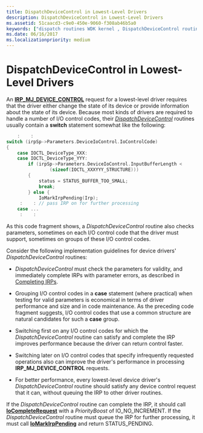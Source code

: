 ```yaml
---
title: DispatchDeviceControl in Lowest-Level Drivers
description: DispatchDeviceControl in Lowest-Level Drivers
ms.assetid: 51caacd3-c9e0-450e-9060-f308ab46b5a0
keywords: ["dispatch routines WDK kernel , DispatchDeviceControl routine", "dispatch DispatchDeviceControl routine", "IRP_MJ_DEVICE_CONTROL I/O function code", "device control dispatch routines WDK kernel"]
ms.date: 06/16/2017
ms.localizationpriority: medium
---
```


# DispatchDeviceControl in Lowest-Level Drivers





An [**IRP\_MJ\_DEVICE\_CONTROL**](./irp-mj-device-control.md) request for a lowest-level driver requires that the driver either change the state of its device or provide information about the state of its device. Because most kinds of drivers are required to handle a number of I/O control codes, their [*DispatchDeviceControl*](/windows-hardware/drivers/ddi/wdm/nc-wdm-driver_dispatch) routines usually contain a **switch** statement somewhat like the following:

```cpp
    :    : 
switch (irpSp->Parameters.DeviceIoControl.IoControlCode)
{ 
    case IOCTL_DeviceType_XXX: 
    case IOCTL_DeviceType_YYY: 
        if (irpSp->Parameters.DeviceIoControl.InputBufferLength < 
                (sizeof(IOCTL_XXXYYY_STRUCTURE)))
        { 
            status = STATUS_BUFFER_TOO_SMALL; 
            break; 
        } else { 
            IoMarkIrpPending(Irp); 
     :    : // pass IRP on for further processing 
    case ... 
     :    :
```

As this code fragment shows, a *DispatchDeviceControl* routine also checks parameters, sometimes on each I/O control code that the driver must support, sometimes on groups of these I/O control codes.

Consider the following implementation guidelines for device drivers' *DispatchDeviceControl* routines:

-   *DispatchDeviceControl* must check the parameters for validity, and immediately complete IRPs with parameter errors, as described in [Completing IRPs](completing-irps.md).

-   Grouping I/O control codes in a **case** statement (where practical) when testing for valid parameters is economical in terms of driver performance and size and in code maintenance. As the preceding code fragment suggests, I/O control codes that use a common structure are natural candidates for such a **case** group.

-   Switching first on any I/O control codes for which the *DispatchDeviceControl* routine can satisfy and complete the IRP improves performance because the driver can return control faster.

-   Switching later on I/O control codes that specify infrequently requested operations also can improve the driver's performance in processing **IRP\_MJ\_DEVICE\_CONTROL** requests.

-   For better performance, every lowest-level device driver's *DispatchDeviceControl* routine should satisfy any device control request that it can, without queuing the IRP to other driver routines.

If the *DispatchDeviceControl* routine can complete the IRP, it should call [**IoCompleteRequest**](/windows-hardware/drivers/ddi/wdm/nf-wdm-iocompleterequest) with a *PriorityBoost* of IO\_NO\_INCREMENT. If the *DispatchDeviceControl* routine must queue the IRP for further processing, it must call [**IoMarkIrpPending**](/windows-hardware/drivers/ddi/wdm/nf-wdm-iomarkirppending) and return STATUS\_PENDING.

 

